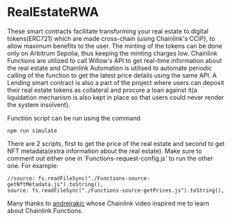 # RealEstateRWA

These smart contracts facilitate transforming your real estate to digital tokens(ERC721) which are made cross-chain (using Chainlink's CCIP), to allow maximum benefits to the user. The minting of the tokens can be done only on Arbitrum Sepolia, thus keeping the minting charges low. Chainlink Functions are utilized to call Willow's API to get real-time information about the real estate and Chainlink Automation is utilised to automate periodic calling of the function to get the latest price details using the same API. A Lending smart contract is also a part of the project where users can deposit their real estate tokens as collateral and procure a loan against it(a liquidation mechanism is also kept in place so that users could never render the system insolvent).

Function script can be run using the command
```
npm run simulate
```

There are 2 scripts, first to get the price of the real estate and second to get NFT metadata(extra information about the real estate). Make sure to comment out either one in 'Functions-request-config.js' to run the other one. For example: 
```
//source: fs.readFileSync("./Functions-source-getNftMetadata.js").toString(),
source: fs.readFileSync("./Functions-source-getPrices.js").toString(),
  ```

Many thanks to [andrejrakic](https://github.com/andrejrakic) whose Chainlink video inspired me to learn about Chainlink Functions. 
